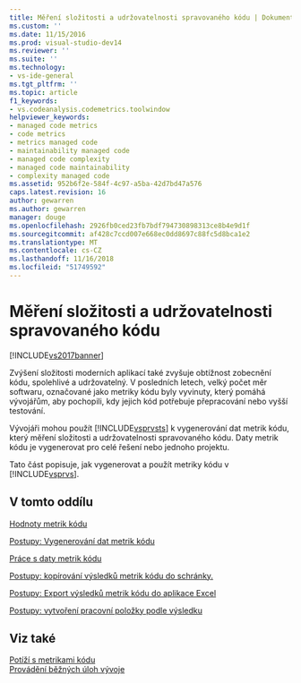 ```yaml
---
title: Měření složitosti a udržovatelnosti spravovaného kódu | Dokumentace Microsoftu
ms.custom: ''
ms.date: 11/15/2016
ms.prod: visual-studio-dev14
ms.reviewer: ''
ms.suite: ''
ms.technology:
- vs-ide-general
ms.tgt_pltfrm: ''
ms.topic: article
f1_keywords:
- vs.codeanalysis.codemetrics.toolwindow
helpviewer_keywords:
- managed code metrics
- code metrics
- metrics managed code
- maintainability managed code
- managed code complexity
- managed code maintainability
- complexity managed code
ms.assetid: 952b6f2e-584f-4c97-a5ba-42d7bd47a576
caps.latest.revision: 16
author: gewarren
ms.author: gewarren
manager: douge
ms.openlocfilehash: 2926fb0ced23fb7bdf794730898313ce8b4e9d1f
ms.sourcegitcommit: af428c7ccd007e668ec0dd8697c88fc5d8bca1e2
ms.translationtype: MT
ms.contentlocale: cs-CZ
ms.lasthandoff: 11/16/2018
ms.locfileid: "51749592"
---
```

# <a name="measuring-complexity-and-maintainability-of-managed-code"></a>Měření složitosti a udržovatelnosti spravovaného kódu
[!INCLUDE[vs2017banner](../includes/vs2017banner.md)]

Zvýšení složitosti moderních aplikací také zvyšuje obtížnost zobecnění kódu, spolehlivé a udržovatelný. V posledních letech, velký počet měr softwaru, označované jako metriky kódu byly vyvinuty, který pomáhá vývojářům, aby pochopili, kdy jejich kód potřebuje přepracování nebo vyšší testování.  
  
 Vývojáři mohou použít [!INCLUDE[vsprvsts](../includes/vsprvsts-md.md)] k vygenerování dat metrik kódu, který měření složitosti a udržovatelnosti spravovaného kódu. Daty metrik kódu je vygenerovat pro celé řešení nebo jednoho projektu.  
  
 Tato část popisuje, jak vygenerovat a použít metriky kódu v [!INCLUDE[vsprvs](../includes/vsprvs-md.md)].  
  
## <a name="in-this-section"></a>V tomto oddílu  
 [Hodnoty metrik kódu](../code-quality/code-metrics-values.md)  
  
 [Postupy: Vygenerování dat metrik kódu](../code-quality/how-to-generate-code-metrics-data.md)  
  
 [Práce s daty metrik kódu](../code-quality/working-with-code-metrics-data.md)  
  
 [Postupy: kopírování výsledků metrik kódu do schránky.](http://msdn.microsoft.com/en-us/bce8fa29-e39c-4855-aab9-8346257657c5)  
  
 [Postupy: Export výsledků metrik kódu do aplikace Excel](http://msdn.microsoft.com/en-us/affc08f3-24e5-446d-9076-bf517663e582)  
  
 [Postupy: vytvoření pracovní položky podle výsledku](http://msdn.microsoft.com/en-us/9016393b-b5a3-4d6b-ab6d-f80bafafc0da)  
  
## <a name="see-also"></a>Viz také  
 [Potíží s metrikami kódu](../code-quality/troubleshooting-code-metrics-issues.md)   
 [Provádění běžných úloh vývoje](http://msdn.microsoft.com/en-us/4cd9702a-1e21-4f2d-8e86-e1be4bc74f0b)



